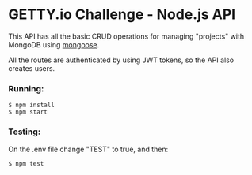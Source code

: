 # GETTY.io Challenge - Node.js API

This API has all the basic CRUD operations for managing "projects" with MongoDB using [mongoose](https://github.com/Automattic/mongoose).

All the routes are authenticated by using JWT tokens, so the API also creates users.

### Running:
``` 
$ npm install 
$ npm start
```
### Testing:
On the .env file change "TEST" to true, and then:
```
$ npm test
```
